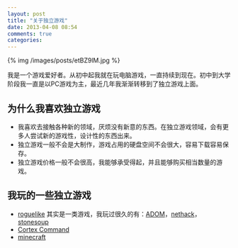 ```yaml
---
layout: post
title: "关于独立游戏"
date: 2013-04-08 08:54
comments: true
categories: 
---
```


{% img /images/posts/etBZ9lM.jpg %}

我是一个游戏爱好者。从初中起我就在玩电脑游戏，一直持续到现在。初中到大学阶段我一直是以PC游戏为主，最近几年我渐渐转移到了独立游戏上面。

为什么我喜欢独立游戏
---------------------------------

- 我喜欢去接触各种新的领域，厌烦没有新意的东西。在独立游戏领域，会有更多人尝试新的游戏性，设计性的东西出来。
- 独立游戏一般不会是大制作，游戏占用的硬盘空间不会很大，容易下载容易保存。
- 独立游戏价格一般不会很高，我能够承受得起，并且能够购买相当数量的游戏。

我玩的一些独立游戏
---------------------------------

- [roguelike](http://en.wikipedia.org/wiki/Roguelike) 其实是一类游戏，我玩过很久的有：[ADOM](http://www.adom.de)，[nethack](http://www.nethack.org/)，[stonesoup](http://crawl.develz.org/wordpress/)
- [Cortex Command](http://blog.linjunhalida.com/blog/cortex-command/)
- [minecraft](http://blog.linjunhalida.com/blog/minecraft/)